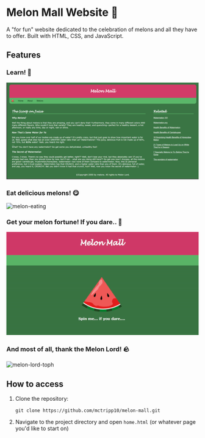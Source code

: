 # Melon Mall Website 🍉

A "for fun" website dedicated to the celebration of melons and all they have to offer. Built
with HTML, CSS, and JavaScript.

## Features

### Learn! 📖
![melon-mall-home](./images/melon-mall-home.png)

### Eat delicious melons! 😋
![melon-eating](./images/melon-eating.gif)

### Get your melon fortune! If you dare.. 🥠
![melon-eating](./images/melon-spinner.gif)

### And most of all, thank the Melon Lord! 🪨
![melon-lord-toph](./images/melonlord.gif)

## How to access

1. Clone the repository:
   ```
   git clone https://github.com/mctripp10/melon-mall.git
   ```

2. Navigate to the project directory and open `home.html` (or whatever page you'd like to start on)
